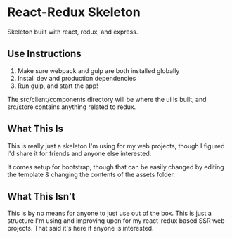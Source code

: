 # React-Redux Skeleton
Skeleton built with react, redux, and express.

## Use Instructions
1. Make sure webpack and gulp are both installed globally
2. Install dev and production dependencies
3. Run gulp, and start the app!

The src/client/components directory will be where the ui is built, and src/store contains anything related to redux.

## What This Is
This is really just a skeleton I'm using for my web projects, though I figured I'd share it for friends
and anyone else interested.

It comes setup for bootstrap, though that can be easily changed by editing the template & changing the contents
of the assets folder.

## What This Isn't
This is by no means for anyone to just use out of the box.  This is just a structure I'm using and improving upon for
my react-redux based SSR web projects.  That said it's here if anyone is interested.
